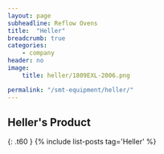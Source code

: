 ```yaml
---
layout: page
subheadline: Reflow Ovens
title:  "Heller"
breadcrumb: true
categories:
    - company
header: no
image:
    title: heller/1809EXL-2006.png

permalink: "/smt-equipment/heller/"
---
```


## Heller's Product ##
{: .t60 }
{% include list-posts tag='Heller' %}
